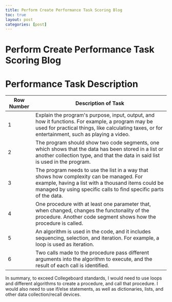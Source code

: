 ```yaml
---
title: Perform Create Performance Task Scoring Blog
toc: true
layout: post
categories: [post]
---
```

# Perform Create Performance Task Scoring Blog

# Performance Task Description
| Row Number | Description of Task | 
| -- | --- |
| 1 | Explain the program's purpose, input, output, and how it functions. For example, a program may be used for practical things, like calculating taxes, or for entertainment, such as playing a video. |
| 2 | The program should show two code segments, one which shows that the data has been stored in a list or another collection type, and that the data in said list is used in the program. |
| 3 | The program needs to use the list in a way that shows how complexity can be managed. For example, having a list with a thousand items could be managed by using specific calls to find specific parts of the data. |
| 4 | One procedure with at least one parameter that, when changed, changes the functonality of the procedure. Another code segment shows how the procedure is called. |
| 5 | An algorithm is used in the code, and it includes sequencing, selection, and iteration. For example, a loop is used as iteration. |
| 6 | Two calls made to the procedure pass different arguments into the algorithm to execute, and the result of each call is identified. |

In summary, to exceed Collegeboard standards, I would need to use loops and different algorithms to create a procedure, and call that procedure. I would also need to use if/else statements, as well as dictionaries, lists, and other data collection/recall devices.